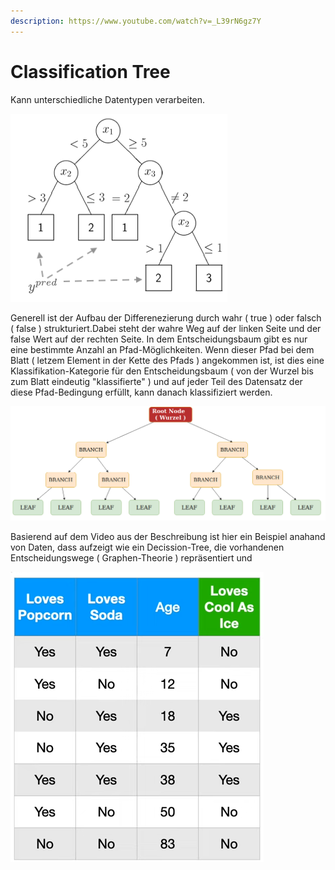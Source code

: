 ```yaml
---
description: https://www.youtube.com/watch?v=_L39rN6gz7Y
---
```


# Classification Tree

Kann unterschiedliche Datentypen verarbeiten.

![](<../../../.gitbook/assets/grafik (5).png>)

Generell ist der Aufbau der Differenezierung durch wahr ( true ) oder falsch ( false ) strukturiert.Dabei steht der wahre Weg auf der linken Seite und der false Wert auf der rechten Seite. In dem Entscheidungsbaum gibt es nur eine bestimmte Anzahl an Pfad-Möglichkeiten. Wenn dieser Pfad bei dem Blatt ( letzem Element in der Kette des Pfads ) angekommen ist, ist dies eine Klassifikation-Kategorie für den Entscheidungsbaum ( von der Wurzel bis zum Blatt eindeutig "klassifierte" ) und auf jeder Teil des Datensatz der diese Pfad-Bedingung erfüllt, kann danach klassifiziert werden.

![](<../../../.gitbook/assets/grafik (12).png>)

Basierend auf dem Video aus der Beschreibung ist hier ein Beispiel anahand von Daten, dass aufzeigt wie ein Decission-Tree, die vorhandenen Entscheidungswege ( Graphen-Theorie ) repräsentiert und&#x20;



![](<../../../.gitbook/assets/grafik (10).png>)
